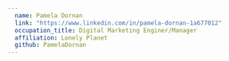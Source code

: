 ```yaml
---
  name: Pamela Dornan
  link: "https://www.linkedin.com/in/pamela-dornan-1a677012"
  occupation_title: Digital Marketing Enginer/Manager
  affiliation: Lonely Planet
  github: PamelaDornan
---
```

